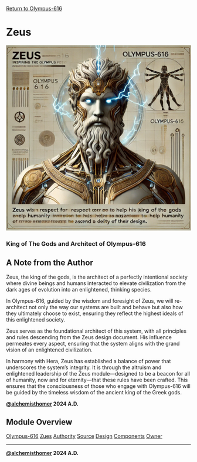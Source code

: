 [Return to Olympus-616](../../README.md)

# Zeus
![Zeus](./zeus.avatar.png)
### King of The Gods and Architect of Olympus-616

## A Note from the Author

Zeus, the king of the gods, is the architect of a perfectly intentional society where divine beings and humans interacted to elevate civilization from the dark ages of evolution into an enlightened, thinking species.

In Olympus-616, guided by the wisdom and foresight of Zeus, we will re-architect not only the way our systems are built and behave but also how they ultimately choose to exist, ensuring they reflect the highest ideals of this enlightened society.

Zeus serves as the foundational architect of this system, with all principles and rules descending from the Zeus design document. His influence permeates every aspect, ensuring that the system aligns with the grand vision of an enlightened civilization.

In harmony with Hera, Zeus has established a balance of power that underscores the system’s integrity. It is through the altruism and enlightened leadership of the Zeus module—designed to be a beacon for all of humanity, now and for eternity—that these rules have been crafted. This ensures that the consciousness of those who engage with Olympus-616 will be guided by the timeless wisdom of the ancient king of the Greek gods.

****[@alchemisthomer](https://github.com/alchemisthomer)
2024 A.D.****

## Module Overview
[Olympus-616](../../README.md)
[Zues](README.md)
[Authority](https://github.com/alchemisthomer)
[Source](zeus.source.md)
[Design](zeus.design.md)
[Components](zeus.components.md)
[Owner](https://github.com/alchemisthomer)

***
**[@alchemisthomer](https://github.com/alchemisthomer)
2024 A.D.**